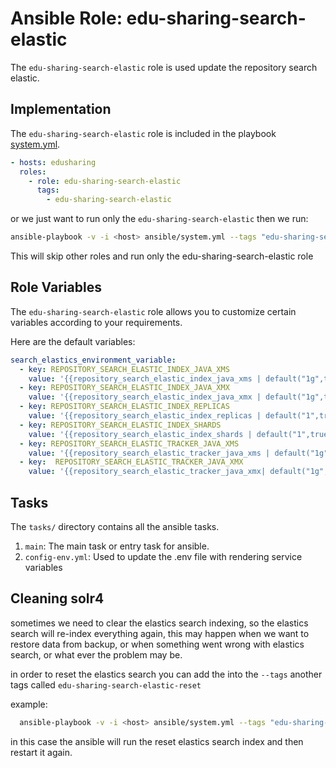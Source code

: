 # Ansible Role: edu-sharing-search-elastic

The `edu-sharing-search-elastic` role is used update the repository search elastic.

## Implementation

The `edu-sharing-search-elastic` role is included in the playbook [system.yml](../../../system.yml).

```yaml
- hosts: edusharing
  roles:
    - role: edu-sharing-search-elastic
      tags: 
        - edu-sharing-search-elastic

```

or we just want to run only the `edu-sharing-search-elastic` then we run:

```sh
ansible-playbook -v -i <host> ansible/system.yml --tags "edu-sharing-search-elastic"
```
This will skip other roles and run only the edu-sharing-search-elastic role

## Role Variables

The `edu-sharing-search-elastic` role allows you to customize certain variables according to your requirements. 

Here are the default variables:


```yaml
search_elastics_environment_variable:
  - key: REPOSITORY_SEARCH_ELASTIC_INDEX_JAVA_XMS
    value: '{{repository_search_elastic_index_java_xms | default("1g",true)}}'
  - key: REPOSITORY_SEARCH_ELASTIC_INDEX_JAVA_XMX
    value: '{{repository_search_elastic_index_java_xmx | default("1g",true)}}'
  - key: REPOSITORY_SEARCH_ELASTIC_INDEX_REPLICAS
    value: '{{repository_search_elastic_index_replicas | default("1",true)}}'
  - key: REPOSITORY_SEARCH_ELASTIC_INDEX_SHARDS
    value: '{{repository_search_elastic_index_shards | default("1",true)}}'
  - key: REPOSITORY_SEARCH_ELASTIC_TRACKER_JAVA_XMS
    value: '{{repository_search_elastic_tracker_java_xms | default("1g",true)}}'
  - key:  REPOSITORY_SEARCH_ELASTIC_TRACKER_JAVA_XMX
    value: '{{repository_search_elastic_tracker_java_xmx| default("1g",true)}}'


```

## Tasks

The `tasks/` directory contains all the ansible tasks.

1. `main`: The main task or entry task for ansible.
2. `config-env.yml`: Used to update the .env file with rendering service variables


## Cleaning solr4

sometimes we need to clear the elastics search indexing, so the elastics search will re-index everything again, this may happen when we want to restore data from backup, or when something went wrong with elastics search, or what ever the problem may be.

in order to reset the elastics search you can add the into the `--tags` another tags called `edu-sharing-search-elastic-reset`

example:

```sh
  ansible-playbook -v -i <host> ansible/system.yml --tags "edu-sharing-search-elastic,edu-sharing-search-elastic-reset"

```
in this case the ansible will run the reset elastics search index and then restart it again.